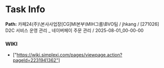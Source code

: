 # Task Info

**Path:** 카페24(주)\본사사업장\[CG]MI본부\MIH그룹\BVO팀 / jhkang / [271026] D2C 서비스 운영 관리 _ 네이버페이 주문 관리 / 2025-08-01_00-00-00

### WIKI
- ["https://wiki.simplexi.com/pages/viewpage.action?pageId=2231941362"]

